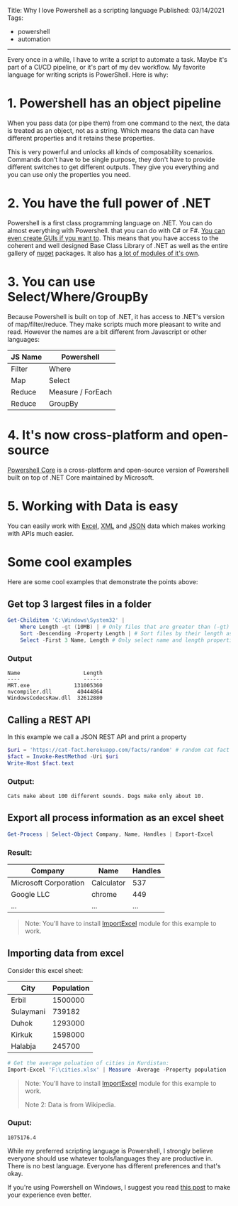 Title: Why I love Powershell as a scripting language
Published: 03/14/2021
Tags:

 - powershell
 - automation
---

Every once in a while, I have to write a script to automate a task. Maybe it's part of a CI/CD pipeline, or it's part of my dev workflow. My favorite language for writing scripts is PowerShell. Here is why:

# 1. Powershell has an object pipeline

When you pass data (or pipe them) from one command to the next, the data is treated as an object, not as a string. Which means the data can have different properties and it retains these properties.

This is very powerful and unlocks all kinds of composability scenarios. Commands don't have to be single purpose, they don't have to provide different switches to get different outputs. They give you everything and you can use only the properties you need.

# 2. You have the full power of .NET

Powershell is a first class programming language on .NET. You can do almost everything with Powershell. that you can do with C# or F#.  [You can even create GUIs if you want to](https://devblogs.microsoft.com/scripting/create-a-simple-graphical-interface-for-a-powershell-script/). This means that you have access to the coherent and well designed Base Class Library of .NET as well as the entire gallery of [nuget](https://www.nuget.org/) packages. It also has [a lot of modules of it's own](https://www.powershellgallery.com/packages).

# 3. You can use Select/Where/GroupBy

Because Powershell is built on top of .NET, it has access to .NET's version of map/filter/reduce. They make scripts much more pleasant to write and read. However the names are a bit different from Javascript or other languages:

| JS Name | Powershell        |
| ------- | ----------------- |
| Filter  | Where             |
| Map     | Select            |
| Reduce  | Measure / ForEach |
| Reduce  | GroupBy           |

# 4. It's now cross-platform and open-source

[Powershell Core](https://github.com/PowerShell/PowerShell) is a cross-platform and open-source version of Powershell built on top of .NET Core maintained by Microsoft.

# 5. Working with Data is easy

You can easily work with [Excel](https://adamtheautomator.com/powershell-excel/), [XML](https://docs.microsoft.com/en-us/powershell/module/microsoft.powershell.utility/select-xml) and [JSON](https://docs.microsoft.com/en-us/powershell/module/microsoft.powershell.utility/convertfrom-json) data which makes working with APIs much easier.

# Some cool examples

Here are some cool examples that demonstrate the points above:

## Get top 3 largest files in a folder

```powershell
Get-Childitem 'C:\Windows\System32' | 
    Where Length -gt (10MB) | # Only files that are greater than (-gt) 100 MB
    Sort -Descending -Property Length | # Sort files by their length ascending
    Select -First 3 Name, Length # Only select name and length properties (projection)
```

### Output

```
Name                    Length
----                    ------
MRT.exe              131005360
nvcompiler.dll        40444864
WindowsCodecsRaw.dll  32612880
```

## Calling a REST API

In this example we call a JSON REST API and print a property

```powershell
$uri = 'https://cat-fact.herokuapp.com/facts/random' # random cat fact API
$fact = Invoke-RestMethod -Uri $uri
Write-Host $fact.text
```

### Output:

```
Cats make about 100 different sounds. Dogs make only about 10.
```

## Export all process information as an excel sheet

```powershell
Get-Process | Select-Object Company, Name, Handles | Export-Excel
```

### Result: 

| Company               | Name       | Handles |
| --------------------- | ---------- | ------- |
| Microsoft Corporation | Calculator | 537     |
| Google LLC            | chrome     | 449     |
| ...                   | ...        | ...     |

> Note: You'll have to install [ImportExcel](https://github.com/dfinke/ImportExcel) module for this example to work.

## Importing data from excel

Consider this excel sheet:

| **City**  | **Population** |
| --------- | -------------- |
| Erbil     | 1500000        |
| Sulaymani | 739182         |
| Duhok     | 1293000        |
| Kirkuk    | 1598000        |
| Halabja   | 245700         |

```powershell
# Get the average poluation of cities in Kurdistan:
Import-Excel 'F:\cities.xlsx' | Measure -Average -Property population | Select -Property Average
```

> Note: You'll have to install [ImportExcel](https://github.com/dfinke/ImportExcel) module for this example to work.
>
> Note 2: Data is from Wikipedia.

### Ouput:

```
1075176.4
```

While my preferred scripting language is Powershell, I strongly believe everyone should use whatever tools/languages they are productive in. There is no best language. Everyone has different preferences and that's okay.

If you're using Powershell on Windows, I suggest you read [this post](https://www.hanselman.com/blog/taking-your-powershell-prompt-to-the-next-level-with-windows-terminal-and-oh-my-posh-3) to make your experience even better.